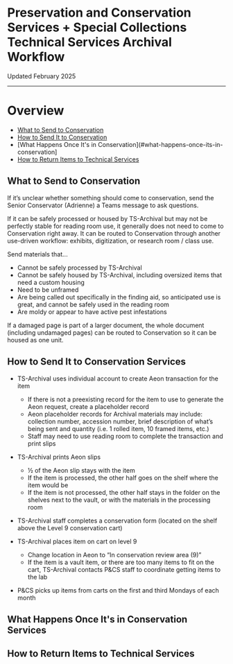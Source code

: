 # Preservation and Conservation Services + Special Collections Technical Services Archival Workflow

Updated February 2025

***

# Overview
 - [What to Send to Conservation](#what-to-send-to-conservation)
 - [How to Send It to Conservation](#how-to-send-it-to-conservation)
 - [What Happens Once It's in Conservation](#what-happens-once-its-in-conservation]
 - [How to Return Items to Technical Services](#how-to-return-items-to-technical-services)

## What to Send to Conservation

If it’s unclear whether something should come to conservation, send the Senior Conservator 
(Adrienne) a Teams message to ask questions.

If it can be safely processed or housed by TS-Archival but may not be perfectly stable for reading 
room use, it generally does not need to come to Conservation right away. It can be routed to 
Conservation through another use-driven workflow: exhibits, digitization, or research room / class 
use.

Send materials that...
 - Cannot be safely processed by TS-Archival
 - Cannot be safely housed by TS-Archival, including oversized items that need a custom 
housing
 - Need to be unframed
 - Are being called out specifically in the finding aid, so anticipated use is great, and cannot be 
safely used in the reading room 
 - Are moldy or appear to have active pest infestations
   
If a damaged page is part of a larger document, the whole document (including undamaged pages) 
can be routed to Conservation so it can be housed as one unit. 

## How to Send It to Conservation Services 

 - TS-Archival uses individual account to create Aeon transaction for the item
   - If there is not a preexisting record for the item to use to generate the Aeon request, 
create a placeholder record
   - Aeon placeholder records for Archival materials may include: collection number, 
accession number, brief description of what’s being sent and quantity (i.e. 1 rolled 
item, 10 framed items, etc.)
   - Staff may need to use reading room to complete the transaction and print slips
  
 - TS-Archival prints Aeon slips
   - ½ of the Aeon slip stays with the item
   - If the item is processed, the other half goes on the shelf where the item would be
   - If the item is not processed, the other half stays in the folder on the shelves next to 
the vault, or with the materials in the processing room

 - TS-Archival staff completes a conservation form (located on the shelf above the Level 9 conservation cart)

 - TS-Archival places item on cart on level 9
   - Change location in Aeon to “In conservation review area (9)”
   - If the item is a vault item, or there are too many items to fit on the cart, TS-Archival 
contacts P&CS staff to coordinate getting items to the lab

- P&CS picks up items from carts on the first and third Mondays of each month


## What Happens Once It's in Conservation Services 



## How to Return Items to Technical Services
